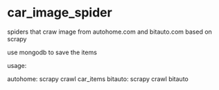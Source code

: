 # car_image_spider
spiders that craw image from autohome.com and bitauto.com based on scrapy


use mongodb to save the items

usage:

autohome: scrapy crawl car_items
bitauto: scrapy crawl bitauto

